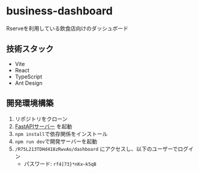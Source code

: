 # business-dashboard

Rserveを利用している飲食店向けのダッシュボード

## 技術スタック

- Vite
- React
- TypeScript
- Ant Design

## 開発環境構築

1. リポジトリをクローン
2. [FastAPIサーバー](https://github.com/Rserve-inc/backend) を起動
3. `npm install`で依存関係をインストール
4. `npm run dev`で開発サーバーを起動
5. `/R75L213TDHd418zRwvAo/dashboard` にアクセスし、以下のユーザーでログイン
    - パスワード: `rf4]73}*nKx~k5qB`
